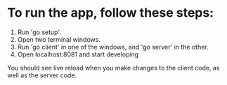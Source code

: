 # To run the app, follow these steps:

1. Run 'go setup'.
2. Open two terminal windows.
3. Run 'go client' in one of the windows, and 'go server' in the other.
4. Open localhost:8081 and start developing

You should see live reload when you make changes to the client code, as well as the server code.
